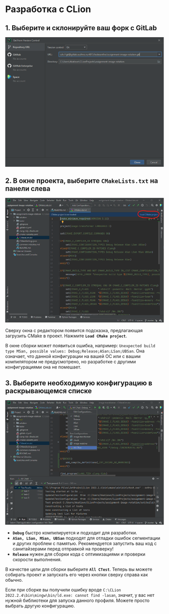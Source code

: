 # Разработка с CLion

## 1. Выберите и склонируйте ваш форк с GitLab

![Select project from VCS](CLion/01-get-from-vcs.png)

## 2. В окне проекта, выберите `CMakeLists.txt` на панели слева

![Load CMake project](CLion/02-load-cmake-project.png)

Сверху окна с редактором появится подсказка, предлагающая загрузить CMake в проект. Нажмите **`Load CMake project`**.

В окне сборки может появиться ошибка, например: `Unexpected build type MSan, possible values: Debug;Release;ASan;LSan;UBSan`.
Она означает, что данной конфигурации на вашей ОС или с вашим компилятором не предусмотрено,
но разработке с другими конфигурациями она не помешает.

## 3. Выберите необходимую конфигурацию в раскрывающемся списке

![Choose Config](CLion/03-choose-configuration.png)

- **`Debug`** быстро компилируется и подходит для разработки.
- **`ASan, LSan, MSan, UBSan`** подходят для отладки ошибок сегментации и других проблем с памятью. Рекомендуется 
  запустить ваш код с санитайзерами перед отправкой на проверку!
- **`Release`** нужен для сборки кода с оптимизациями и проверки скорости выполнения.

В качестве цели для сборки выберите **`All CTest`**. Теперь вы можете собирать проект и
запускать его через кнопки сверху справа как обычно.

Если при сборке вы получили ошибку вроде `C:\CLion 2022.2.4\bin\mingw\bin/ld.exe: cannot find -lasan`, значит, у вас
нет нужной библиотеки для запуска данного профиля. Можете просто выбрать другую конфигурацию.
